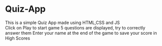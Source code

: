 # Quiz-App
This is a simple Quiz App made using HTML,CSS and JS
<br>
Click on Play to start game
5 questions are displayed, try to correctly answer them
Enter your name at the end of the game to save your score in High Scores
